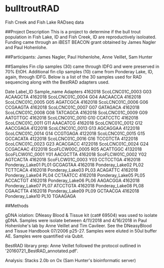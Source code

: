 # bulltroutRAD
Fish Creek and Fish Lake RADseq data

##Project Description
This is a project to determine if the bull trout population in Fish Lake, ID and Fish Creek, ID are reproductively isoloated.
Funding came through an iBEST BEACON grant obtained by James Nagler and Paul Hohenlohe. 

##Participants: James Nagler, Paul Hohenlohe, Anne Veillet, Sam Hunter

##Samples
Fin clip samples (30) came through IDFG and were preserved in 70% EtOH.
Additional fin clip samples (10) came from Ponderay Lake, ID, again, through IDFG. Below is a list of the 30 samples used for RAD sequencing along with the BestRAD adapters used.

Date	Label_ID	Sample_name	Adapters
4162018	ScoLCNC01C_0003	G03	ACAAGCTA
4162018	ScoLCNC01C_0004	G04	AACAACCA
4162018	ScoLCNC01C_0005	G05	AGATCGCA
4162018	ScoLCNC01C_0006	G06	CCGAAGTA
4162018	ScoLCNC01C_0007	G07	GATAGACA
4162018	ScoLCNC01C_0008	G08	TATCAGCA
4162018	ScoLCNC01C_0009	G09	AATGTTGC
4162018	ScoLCNC01C_0010	G10	CCATCCTC
4162018	ScoLCNC01C_0011	G11	AAACATCG
4162018	ScoLCNC01C_0012	G12	AACCGAGA
4122018	ScoLCNC01C_0013	G13	AGCAGGAA
4122018	ScoLCNC01C_0014	G14	CCGTGAGA
4122018	ScoLCNC01C_0015	G15	GCCACATA
4122018	ScoLCNC01C_0016	G16	TCCGTCTA
4122018	ScoLCNC01C_0023	G23	ACACGACC
4122018	ScoLCNC01C_0024	G24	CCGACAAC
4122018	ScoFLCW00C_0005	R05	ACATTGGC
4132018	ScoFLCW01C_0001	Y01	AACGCTTA
4162018	ScoFLCW01C_0002	Y02	AGTCACTA
4162018	ScoFLCW01C_0003	Y03	CCTCCTGA
4162018	Ponderay_Lake01	PL01	GCGAGTAA
4162018	Ponderay_Lake02	PL02	TCTTCACA
4162018	Ponderay_Lake03	PL03	ACAGATTC
4162018	Ponderay_Lake04	PL04	CCTAATCC
4162018	Ponderay_Lake05	PL05	ACCACTGT
4162018	Ponderay_Lake06	PL06	AAGACGGA
4162018	Ponderay_Lake07	PL07	ATCCTGTA
4162018	Ponderay_Lake08	PL08	CGAACTTA
4162018	Ponderay_Lake09	PL09	GCTAACGA
4162018	Ponderay_Lake10	PL10	TGAAGAGA

##Methods

gDNA iolation: DNeasy Blood & Tissue kit (cat# 69504) was used to isolate gDNA. Samples were isolate between 4/11/2018 and 4/16/2018 in Paul Hohenlohe's lab by Anne Veillet and Tim Cavileer. See the DNeasyBlood and Tissue Handbook 07/2006 p25-27. Samples were eluted in 50ul buffer AE. Samples were quantified via Qubit.

BestRAD library prep: Anne Veillet followed the protocol outlined in '20160721_BestRAD_annotated.pdf'. 

Analysis: Stacks 2.0b on Ox (Sam Hunter's bioinformatic server)
